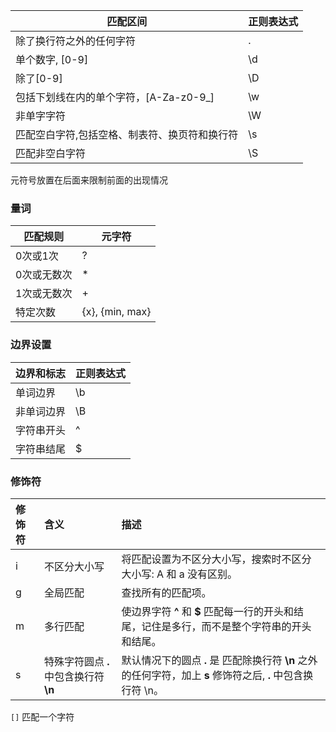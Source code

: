 | 匹配区间                                      | 正则表达式 |
| --------------------------------------------- | ---------- |
| 除了换行符之外的任何字符                      | .          |
| 单个数字, [0-9]                               | \d         |
| 除了[0-9]                                     | \D         |
| 包括下划线在内的单个字符，[A-Za-z0-9_]        | \w         |
| 非单字字符                                    | \W         |
| 匹配空白字符,包括空格、制表符、换页符和换行符 | \s         |
| 匹配非空白字符                                | \S         |

元符号放置在后面来限制前面的出现情况

### 量词

| 匹配规则    | 元字符          |
| ----------- | --------------- |
| 0次或1次    | ?               |
| 0次或无数次 | *               |
| 1次或无数次 | +               |
| 特定次数    | {x}, {min, max} |

### 边界设置

| 边界和标志 | 正则表达式 |
| ---------- | ---------- |
| 单词边界   | \b         |
| 非单词边界 | \B         |
| 字符串开头 | ^          |
| 字符串结尾 | $          |

### 修饰符

| 修饰符 | 含义                                   | 描述                                                         |
| :----- | :------------------------------------- | :----------------------------------------------------------- |
| i      | 不区分大小写                           | 将匹配设置为不区分大小写，搜索时不区分大小写: A 和 a 没有区别。 |
| g      | 全局匹配                               | 查找所有的匹配项。                                           |
| m      | 多行匹配                               | 使边界字符 **^** 和 **$** 匹配每一行的开头和结尾，记住是多行，而不是整个字符串的开头和结尾。 |
| s      | 特殊字符圆点 **.** 中包含换行符 **\n** | 默认情况下的圆点 **.** 是 匹配除换行符 **\n** 之外的任何字符，加上 **s** 修饰符之后, **.** 中包含换行符 \n。 |

`[]` 匹配一个字符
